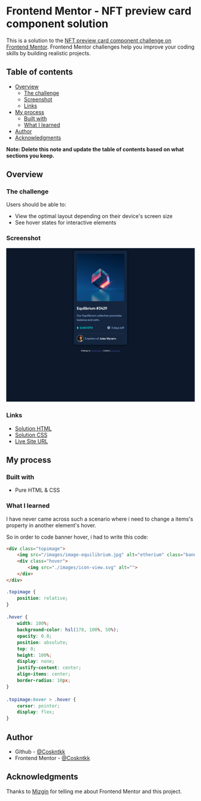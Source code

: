 # Frontend Mentor - NFT preview card component solution

This is a solution to the [NFT preview card component challenge on Frontend Mentor](https://www.frontendmentor.io/challenges/nft-preview-card-component-SbdUL_w0U). Frontend Mentor challenges help you improve your coding skills by building realistic projects. 

## Table of contents

- [Overview](#overview)
  - [The challenge](#the-challenge)
  - [Screenshot](#screenshot)
  - [Links](#links)
- [My process](#my-process)
  - [Built with](#built-with)
  - [What I learned](#what-i-learned)
- [Author](#author)
- [Acknowledgments](#acknowledgments)

**Note: Delete this note and update the table of contents based on what sections you keep.**

## Overview

### The challenge

Users should be able to:

- View the optimal layout depending on their device's screen size
- See hover states for interactive elements

### Screenshot

![Screenshot1](./screenshots/screenshot1.png)

### Links

- [Solution HTML](https://github.com/Coskntkk/Frontend-Mentor-NFT-preview-card-component-solution/blob/main/index.html)
- [Solution CSS](https://github.com/Coskntkk/Frontend-Mentor-NFT-preview-card-component-solution/blob/main/styles.css)
- [Live Site URL](https://coskntkk.github.io/Frontend-Mentor-NFT-preview-card-component-solution/)

## My process

### Built with

- Pure HTML & CSS

### What I learned

I have never came across such a scenario where i need to change a items's property in another element's hover.

So in order to code banner hover, i had to write this code:

```html
<div class="topimage">
    <img src="/images/image-equilibrium.jpg" alt="etherium" class="banner">
    <div class="hover">
        <img src="./images/icon-view.svg" alt="">
    </div>
</div>
```
```css
.topimage {
    position: relative;
}

.hover {
    width: 100%;
    background-color: hsl(178, 100%, 50%);
    opacity: 0.8;
    position: absolute;
    top: 0;
    height: 100%;
    display: none;
    justify-content: center;
    align-items: center;
    border-radius: 10px;
}

.topimage:hover > .hover {
    cursor: pointer;
    display: flex;
}
```

## Author

- Github - [@Coskntkk](https://github.com/Coskntkk)
- Frontend Mentor - [@Coskntkk](https://www.frontendmentor.io/profile/Coskntkk)


## Acknowledgments

Thanks to [Mizgin](https://github.com/MizginYildirak) for telling me about Frontend Mentor and this project.
